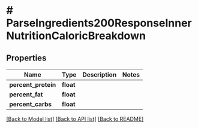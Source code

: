 # # ParseIngredients200ResponseInnerNutritionCaloricBreakdown

## Properties

Name | Type | Description | Notes
------------ | ------------- | ------------- | -------------
**percent_protein** | **float** |  |
**percent_fat** | **float** |  |
**percent_carbs** | **float** |  |

[[Back to Model list]](../../README.md#models) [[Back to API list]](../../README.md#endpoints) [[Back to README]](../../README.md)
